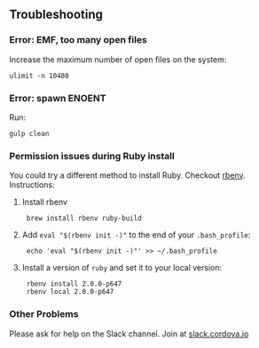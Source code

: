 ## Troubleshooting

### Error: EMF, too many open files

Increase the maximum number of open files on the system:

    ulimit -n 10480

### Error: spawn ENOENT

Run:

    gulp clean

### Permission issues during Ruby install

You could try a different method to install Ruby. Checkout [rbenv](https://github.com/sstephenson/rbenv). Instructions:

1. Install rbenv

        brew install rbenv ruby-build

2. Add `eval "$(rbenv init -)"` to the end of your `.bash_profile`:

        echo 'eval "$(rbenv init -)"' >> ~/.bash_profile

3. Install a version of `ruby` and set it to your local version:

        rbenv install 2.0.0-p647
        rbenv local 2.0.0-p647

### Other Problems

Please ask for help on the Slack channel. Join at [slack.cordova.io](http://slack.cordova.io)